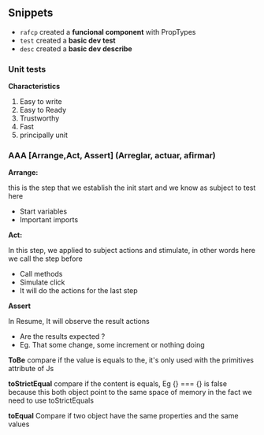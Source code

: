 ## Snippets 

* ``` rafcp ``` created a **funcional component** with PropTypes
* ``` test ``` created a **basic dev test**
* ``` desc ``` created a **basic dev describe**
### Unit tests


**Characteristics**
1. Easy to write
2. Easy to Ready
3. Trustworthy
4. Fast
5. principally unit

### AAA [Arrange,Act, Assert] (Arreglar, actuar, afirmar)

**Arrange:**
 
this is the step that we establish the init start and we know as subject to test here 
* Start variables
* Important imports

**Act:**
  
In this step, we applied to subject actions and stimulate, in other words here we call the step before
* Call methods
* Simulate click
* It will do the actions for the  last step
 
**Assert**

In Resume,  It will observe the result actions
* Are the results expected ?
* Eg. That some change, some increment or nothing doing
 


**ToBe** compare if the value is equals to the, it's only used with the primitives attribute of Js

**toStrictEqual** compare if the content is equals, Eg {} === {} is false because this both object point to the same space of memory in the fact we need to use toStrictEquals

**toEqual** Compare if two object have the same properties and the same values